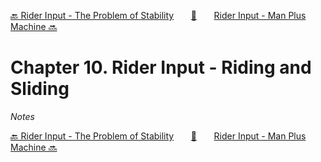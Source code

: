 [🔙 Rider Input - The Problem of Stability][previous-chapter]&nbsp;&nbsp;&nbsp;&nbsp;&nbsp;&nbsp;&nbsp;[🏡][readme]&nbsp;&nbsp;&nbsp;&nbsp;&nbsp;&nbsp;&nbsp;[Rider Input - Man Plus Machine 🔜][upcoming-chapter]

# Chapter 10. Rider Input - Riding and Sliding

_Notes_

[🔙 Rider Input - The Problem of Stability][previous-chapter]&nbsp;&nbsp;&nbsp;&nbsp;&nbsp;&nbsp;&nbsp;[🏡][readme]&nbsp;&nbsp;&nbsp;&nbsp;&nbsp;&nbsp;&nbsp;[Rider Input - Man Plus Machine 🔜][upcoming-chapter]

[readme]: README.md
[previous-chapter]: ch09-rider-input-the-problem-of-stability.md
[upcoming-chapter]: ch11-rider-input-man-plus-machine.md